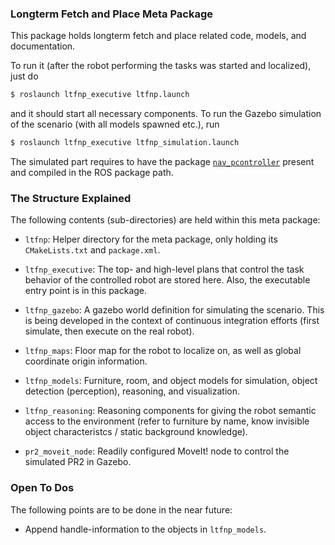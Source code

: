 ### Longterm Fetch and Place Meta Package

This package holds longterm fetch and place related code, models, and
documentation.

To run it (after the robot performing the tasks was started and
localized), just do

```bash
$ roslaunch ltfnp_executive ltfnp.launch
```

and it should start all necessary components. To run the Gazebo
simulation of the scenario (with all models spawned etc.), run

```bash
$ roslaunch ltfnp_executive ltfnp_simulation.launch
```

The simulated part requires to have the package
[`nav_pcontroller`](https://github.com/code-iai/nav_pcontroller)
present and compiled in the ROS package path.


### The Structure Explained

The following contents (sub-directories) are held within this meta
package:

 * `ltfnp`: Helper directory for the meta package, only holding its
   `CMakeLists.txt` and `package.xml`.

 * `ltfnp_executive`: The top- and high-level plans that control the
   task behavior of the controlled robot are stored here. Also, the
   executable entry point is in this package.

 * `ltfnp_gazebo`: A gazebo world definition for simulating the
   scenario. This is being developed in the context of continuous
   integration efforts (first simulate, then execute on the real
   robot).

 * `ltfnp_maps`: Floor map for the robot to localize on, as well as
   global coordinate origin information.

 * `ltfnp_models`: Furniture, room, and object models for simulation,
   object detection (perception), reasoning, and visualization.

 * `ltfnp_reasoning`: Reasoning components for giving the robot
   semantic access to the environment (refer to furniture by name,
   know invisible object characteristcs / static background
   knowledge).

 * `pr2_moveit_node`: Readily configured MoveIt! node to control the
   simulated PR2 in Gazebo.


### Open To Dos

The following points are to be done in the near future:

 * Append handle-information to the objects in
   `ltfnp_models`.
